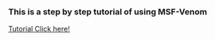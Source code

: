 ### This is a step by step tutorial of using MSF-Venom

[Tutorial Click here!](https://youtu.be/69AzJwZusQw)
